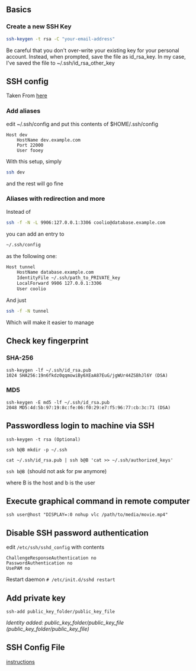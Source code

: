 ## Basics

### Create a new SSH Key
```bash
ssh-keygen -t rsa -C "your-email-address"
```
Be careful that you don't over-write your existing key for your personal account. Instead, when prompted, save the file as id_rsa_key. In my case, I've saved the file to ~/.ssh/id_rsa_other_key

## SSH config
Taken From [here](http://nerderati.com/2011/03/17/simplify-your-life-with-an-ssh-config-file/)
### Add aliases
edit
~/.ssh/config
and put this contents of $HOME/.ssh/config
```
Host dev
    HostName dev.example.com
    Port 22000
    User fooey
```
With this setup, simply
```bash
ssh dev
```
and the rest will go fine

### Aliases with redirection and more
Instead of
```bash
ssh -f -N -L 9906:127.0.0.1:3306 coolio@database.example.com
```
you can add an entry to
```bash
~/.ssh/config
```
as the following one:
```bash
Host tunnel
    HostName database.example.com
    IdentityFile ~/.ssh/path_to_PRIVATE_key
    LocalForward 9906 127.0.0.1:3306
    User coolio
```
And just
```bash
ssh -f -N tunnel
```
Which will make it easier to manage
## Check key fingerprint
### SHA-256
```
ssh-keygen -lf ~/.ssh/id_rsa.pub
1024 SHA256:19n6fkdz0qqmowiBy6XEaA87EuG/jgWUr44ZSBhJl6Y (DSA)
```
### MD5
```
ssh-keygen -E md5 -lf ~/.ssh/id_rsa.pub
2048 MD5:4d:5b:97:19:8c:fe:06:f0:29:e7:f5:96:77:cb:3c:71 (DSA)
```

## Passwordless login to machine via SSH
`ssh-keygen -t rsa (Optional)`

`ssh b@B mkdir -p ~/.ssh`

`cat ~/.ssh/id_rsa.pub | ssh b@B 'cat >> ~/.ssh/authorized_keys'`

`ssh b@B `(should not ask for pw anymore)

where B is the host and b is the user


## Execute graphical command in remote computer
```
ssh user@host "DISPLAY=:0 nohup vlc /path/to/media/movie.mp4"
```

## Disable SSH password authentication

edit ```/etc/ssh/sshd_config```
with contents
```
ChallengeResponseAuthentication no
PasswordAuthentication no
UsePAM no
```
Restart daemon
```# /etc/init.d/sshd restart```

## Add private key
`ssh-add public_key_folder/public_key_file`

_Identity added: public_key_folder/public_key_file (public_key_folder/public_key_file)_

## SSH Config File
[instructions](https://goo.gl/Rdgf0s)
